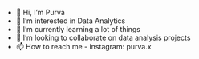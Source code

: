 - 👋 Hi, I’m Purva
- 👀 I’m interested in Data Analytics
- 🌱 I’m currently learning a lot of things
- 💞️ I’m looking to collaborate on data analysis projects
- 📫 How to reach me - instagram: purva.x


